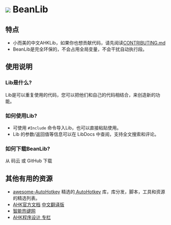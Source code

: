 # ![](https://i.loli.net/2019/01/05/5c306a647336b.png) BeanLib

## 特点

- 小而美的中文AHKLib，如果你也想贡献代码，请先阅读[CONTRIBUTING.md](x)
- BeanLib是完全环保的，不会占用全局变量，不会干扰自动执行段。
## 使用说明

### Lib是什么?

Lib是可以重复使用的代码，您可以把他们和自己的代码相结合，来创造新的功能。

### 如何使用Lib?

- 可使用 `#Include` 命令导入Lib，也可以直接粘贴使用。
- Lib 的参数/返回值等信息可以在 LibDocs 中查阅，支持全文搜索和评论。

### 如何下载BeanLib?

从 码云 或 GitHub 下载

## 其他有用的资源

- [awesome-AutoHotkey](https://github.com/ahkscript/awesome-AutoHotkey)  精选的[ AutoHotkey](https://autohotkey.com/) 库，库分发，脚本，工具和资源的精选列表。
- [AHK官方文档](https://autohotkey.com/docs/AutoHotkey.htm)  [中文翻译版](https://wyagd001.github.io/zh-cn/docs/AutoHotkey.htm)
- [智能热键网](https://www.autoahk.com/)
- [AHK程序设计 专栏](https://segmentfault.com/blog/ahkprogramdesign)

